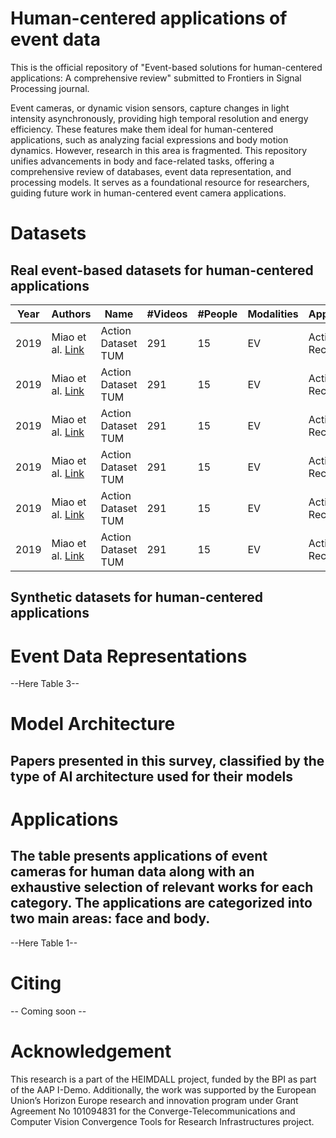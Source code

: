 # Human-centered applications of event data 

This is the official repository of "Event-based solutions for human-centered applications: A comprehensive review" submitted to Frontiers in Signal Processing journal.

Event cameras, or dynamic vision sensors, capture changes in light intensity asynchronously, providing high temporal resolution and energy efficiency. These features make them ideal for human-centered applications, such as analyzing facial expressions and body motion dynamics. However, research in this area is fragmented. This repository unifies advancements in body and face-related tasks, offering a comprehensive review of databases, event data representation, and processing models. It serves as a foundational resource for researchers, guiding future work in human-centered event camera applications.

# Datasets

## Real event-based datasets for human-centered applications

| Year | Authors | Name | #Videos | #People | Modalities | Application | #Classes |
|------|---------|------|------------|----------|------------|-------------|-----------|
| 2019 | Miao et al. [Link](https://example.com) | Action Dataset TUM | 291 | 15 | EV | Action Recognition | 10
| 2019 | Miao et al. [Link](https://example.com) | Action Dataset TUM | 291 | 15 | EV | Action Recognition | 10
| 2019 | Miao et al. [Link](https://example.com) | Action Dataset TUM | 291 | 15 | EV | Action Recognition | 10
| 2019 | Miao et al. [Link](https://example.com) | Action Dataset TUM | 291 | 15 | EV | Action Recognition | 10
| 2019 | Miao et al. [Link](https://example.com) | Action Dataset TUM | 291 | 15 | EV | Action Recognition | 10
| 2019 | Miao et al. [Link](https://example.com) | Action Dataset TUM | 291 | 15 | EV | Action Recognition | 10


## Synthetic datasets for human-centered applications

# Event Data Representations

--Here Table 3--

# Model Architecture

## Papers presented in this survey, classified by the type of AI architecture used for their models

# Applications

## The table presents applications of event cameras for human data along with an exhaustive selection of relevant works for each category. The applications are categorized into two main areas: face and body.

--Here Table 1--

# Citing

-- Coming soon --

# Acknowledgement

This research is a part of the HEIMDALL project, funded by the BPI as part of the AAP I-Demo.
Additionally, the work was supported by the European Union’s Horizon Europe research and innovation program under Grant Agreement No 101094831 for the Converge-Telecommunications and Computer Vision Convergence Tools for Research Infrastructures project.

